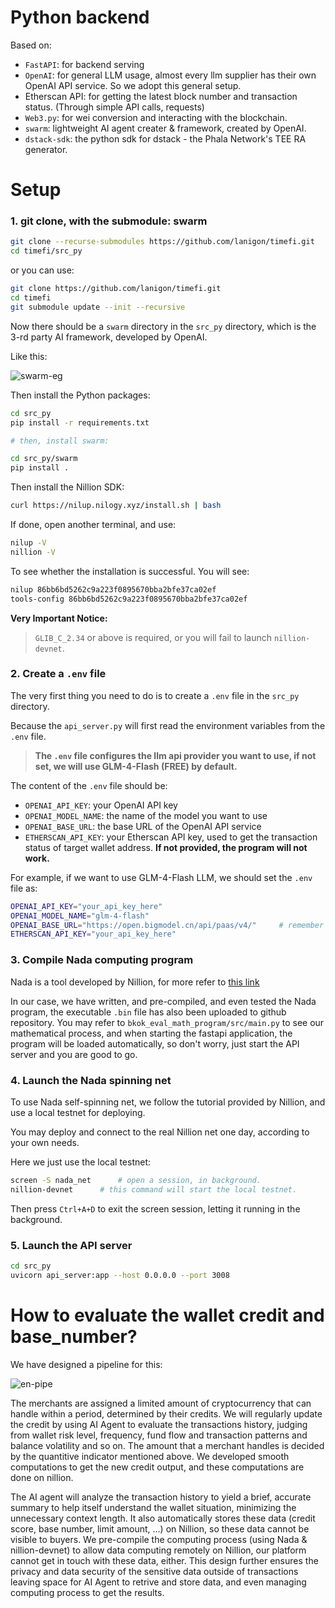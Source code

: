 # Python backend

Based on:

+ `FastAPI`: for backend serving
+ `OpenAI`: for general LLM usage, almost every llm supplier has their own OpenAI API service. So we adopt this general setup.
+ Etherscan API: for getting the latest block number and transaction status. (Through simple API calls, requests)
+ `Web3.py`: for wei conversion and interacting with the blockchain.
+ `swarm`: lightweight AI agent creater & framework, created by OpenAI.
+ `dstack-sdk`: the python sdk for dstack - the Phala Network's TEE RA generator.

# Setup

### 1. git clone, with the submodule: swarm

```bash
git clone --recurse-submodules https://github.com/lanigon/timefi.git
cd timefi/src_py
```

or you can use:

```bash
git clone https://github.com/lanigon/timefi.git
cd timefi
git submodule update --init --recursive
```

Now there should be a `swarm` directory in the `src_py` directory, which is the 3-rd party AI framework, developed by OpenAI.

Like this:

![swarm-eg](docs/swarm_eg.png)

Then install the Python packages:

```bash
cd src_py
pip install -r requirements.txt

# then, install swarm:

cd src_py/swarm
pip install .
```

Then install the Nillion SDK:

```bash
curl https://nilup.nilogy.xyz/install.sh | bash
```

If done, open another terminal, and use:

```bash
nilup -V
nillion -V
```

To see whether the installation is successful. You will see:

```bash
nilup 86bb6bd5262c9a223f0895670bba2bfe37ca02ef
tools-config 86bb6bd5262c9a223f0895670bba2bfe37ca02ef
```

**Very Important Notice:**

> `GLIB_C_2.34` or above is required, or you will fail to launch `nillion-devnet`.


### 2. Create a `.env` file
The very first thing you need to do is to create a `.env` file in the `src_py` directory. 

Because the `api_server.py` will first read the environment variables from the `.env` file.

> **The `.env` file configures the llm api provider you want to use, if not set, we will use GLM-4-Flash (FREE) by default.**

The content of the `.env` file should be:
+ `OPENAI_API_KEY`: your OpenAI API key
+ `OPENAI_MODEL_NAME`: the name of the model you want to use
+ `OPENAI_BASE_URL`: the base URL of the OpenAI API service
+ `ETHERSCAN_API_KEY`: your Etherscan API key, used to get the transaction status of target wallet address. **If not provided, the program will not work.**

For example, if we want to use GLM-4-Flash LLM, we should set the `.env` file as:

```bash
OPENAI_API_KEY="your_api_key_here"
OPENAI_MODEL_NAME="glm-4-flash"
OPENAI_BASE_URL="https://open.bigmodel.cn/api/paas/v4/"     # remember to change this to your own OpenAI API service URL.
ETHERSCAN_API_KEY="your_api_key_here"
```

### 3. Compile Nada computing program

Nada is a tool developed by Nillion, for more refer to [this link](https://docs.nillion.com/python-quickstart#write-your-first-nada-program)

In our case, we have written, and pre-compiled, and even tested the Nada program, the executable `.bin` file has also been uploaded to github repository. You may refer to `bkok_eval_math_program/src/main.py` to see our mathematical process, and when starting the fastapi application, the program will be loaded automatically, so don't worry, just start the API server and you are good to go.

### 4. Launch the Nada spinning net

To use Nada self-spinning net, we follow the tutorial provided by Nillion, and use a local testnet for deploying.

You may deploy and connect to the real Nillion net one day, according to your own needs.

Here we just use the local testnet:

```bash
screen -S nada_net      # open a session, in background.
nillion-devnet      # this command will start the local testnet.
```

Then press `Ctrl+A+D` to exit the screen session, letting it running in the background.

### 5. Launch the API server

```bash
cd src_py
uvicorn api_server:app --host 0.0.0.0 --port 3008
```


# How to evaluate the wallet credit and base_number?

We have designed a pipeline for this:

![en-pipe](docs/AI-eval-pipe-en.png)

The merchants are assigned a limited amount of cryptocurrency that can handle within a period, determined by their credits. We will regularly update the credit by using AI Agent to evaluate the transactions history, judging from wallet risk level, frequency, fund flow and transaction patterns and balance volatility and so on. The amount that a merchant handles is decided by the quantitive indicator mentioned above. We developed smooth computations to get the new credit output, and these computations are done on nillion.

The AI agent will analyze the transaction history to yield a brief, accurate summary to help itself understand the wallet situation, minimizing the unnecessary context length. It also automatically stores these data (credit score, base number, limit amount, …) on Nillion, so these data cannot be visible to buyers. We pre-compile the computing process (using Nada & nillion-devnet) to allow data computing remotely on Nillion, our platform cannot get in touch with these data, either. This design further ensures the privacy and data security of the sensitive data outside of transactions leaving space for AI Agent to retrive and store data, and even managing computing process to get the results.